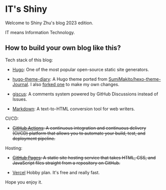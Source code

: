 # IT's Shiny

Welcome to Shiny Zhu's blog 2023 edition.

IT means Information Technology.

## How to build your own blog like this?

Tech stack of this blog:

- [Hugo](https://gohugo.io/): One of the most popular open-source static site generators.

- [hugo-theme-diary](https://github.com/AmazingRise/hugo-theme-diary): A Hugo theme ported from [SumiMakito/hexo-theme-Journal](https://github.com/SumiMakito/hexo-theme-Journal). I also [forked one](https://github.com/shinyzhu/hugo-theme-diary) to make my own changes.

- [giscus](https://giscus.app/): A comments system powered by GitHub Discussions instead of Issues.

- [Markdown](https://daringfireball.net/projects/markdown/): A text-to-HTML conversion tool for web writers.

CI/CD:

- ~~[GitHub Actions](https://docs.github.com/en/actions): A continuous integration and continuous delivery (CI/CD) platform that allows you to automate your build, test, and deployment pipeline.~~

Hosting:

- ~~[GitHub Pages](https://docs.github.com/en/pages): A static site hosting service that takes HTML, CSS, and JavaScript files straight from a repository on GitHub.~~

- [Vercel](https://vercel.com/) Hobby plan. It's free and really fast.

Hope you enjoy it.